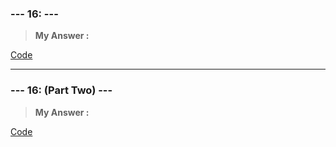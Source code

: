 
### **--- 16: ---**

> **My Answer :**

[Code]()
 
------
 
### **--- 16: (Part Two) ---**

> **My Answer :**

[Code]()

